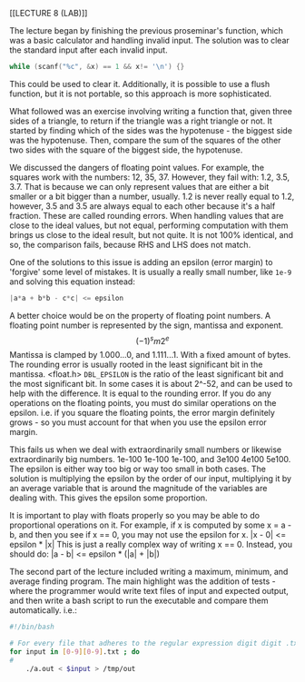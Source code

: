 [[LECTURE 8 (LAB)]]

The lecture began by finishing the previous proseminar's function, which was a basic calculator and handling invalid input. The solution was to clear the standard input after each invalid input.
```c
while (scanf("%c", &x) == 1 && x!= '\n') {}
```
This could be used to clear it. Additionally, it is possible to use a flush function, but it is not portable, so this approach is more sophisticated.

What followed was an exercise involving writing a function that, given three sides of a triangle, to return if the triangle was a right triangle or not. It started by finding which of the sides was the hypotenuse - the biggest side was the hypotenuse. Then, compare the sum of the squares of the other two sides with the square of the biggest side, the hypotenuse.

We discussed the dangers of floating point values. For example, the squares work with the numbers: 12, 35, 37. However, they fail with: 1.2, 3.5, 3.7. That is because we can only represent values that are either a bit smaller or a bit bigger than a number, usually. 1.2 is never really equal to 1.2, however, 3.5 and 3.5 are always equal to each other because it's a half fraction. These are called rounding errors. 
When handling values that are close to the ideal values, but not equal, performing computation with them brings us close to the ideal result, but not quite. It is not 100% identical, and so, the comparison fails, because RHS and LHS does not match.

One of the solutions to this issue is adding an epsilon (error margin) to 'forgive' some level of mistakes. It is usually a really small number, like `1e-9` and solving this equation instead:

```c
|a*a + b*b - c*c| <= epsilon
```

A better choice would be on the property of floating point numbers. 
A floating point number is represented by the sign, mantissa and exponent.
$$(-1)^{s} m 2 ^{e}$$
Mantissa is clamped by 1.000...0, and 1.111...1. With a fixed amount of bytes.
The rounding error is usually rooted in the least significant bit in the mantissa.
<float.h>
`DBL_EPSILON` is the ratio of the least significant bit and the most significant bit. In some cases it is about 2^-52, and can be used to help with the difference. It is equal to the rounding error. If you do any operations on the floating points, you must do similar operations on the epsilon. i.e. if you square the floating points, the error margin definitely grows - so you must account for that when you use the epsilon error margin.

This fails us when we deal with extraordinarily small numbers or likewise extraordinarily big numbers. 1e-100 1e-100 1e-100, and 3e100 4e100 5e100. The epsilon is either way too big or way too small in both cases. The solution is multiplying the epsilon by the order of our input, multiplying it by an average variable that is around the magnitude of the variables are dealing with.
This gives the epsilon some proportion.

It is important to play with floats properly so you may be able to do proportional operations on it.
For example, if x is computed by some x = a - b, and then you see if x == 0, you may not use the epsilon for x.
|x - 0| <= epsilon \* |x|
This is just a really complex way of writing x == 0. Instead, you should do:
|a - b| <= epsilon \* (|a| + |b|)

The second part of the lecture included writing a maximum, minimum, and average finding program. The main highlight was the addition of tests - where the programmer would write text files of input and expected output, and then write a bash script to run the executable and compare them automatically. i.e.:
```sh
#!/bin/bash

# For every file that adheres to the regular expression digit digit .txt
for input in [0-9][0-9].txt ; do
# 
	./a.out < $input > /tmp/out 
```